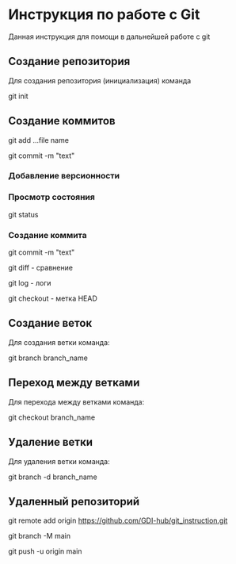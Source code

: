 # Инструкция по работе с Git

Данная инструкция для помощи в дальнейшей работе с git

## Создание репозитория

Для создания репозитория (инициализация) команда

   git init

## Создание коммитов

  git add ...file name
  
  git commit -m "text"

### Добавление версионности

### Просмотр состояния

  git status

### Создание коммита

  git commit -m "text"

  git diff - сравнение

  git log - логи

  git checkout - метка HEAD

## Создание веток

Для создания ветки команда:

  git branch branch_name

## Переход между ветками

Для перехода между ветками команда:

  git checkout branch_name

## Удаление ветки

Для удаления ветки команда:

  git branch -d branch_name

## Удаленный репозиторий
  
  git remote add origin https://github.com/GDI-hub/git_instruction.git

  git branch -M main

  git push -u origin main